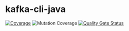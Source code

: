 # kafka-cli-java
[![Coverage](http://leozvasconcellos-sonarqube.eastus.azurecontainer.io:9000/api/project_badges/measure?project=LeonardoZV_kafka-cli-java&metric=coverage&token=17ce1e71ae0bed016b9df73379cc59b8057677aa)](http://leozvasconcellos-sonarqube.eastus.azurecontainer.io:9000/dashboard?id=LeonardoZV_kafka-cli-java)
![Mutation Coverage](https://img.shields.io/endpoint?url=https://gist.githubusercontent.com/LeonardoZV/e5a4b68734f8ee29d54ecfe7b78b1cfb/raw/kafka-cli-java-mutation-coverage-badge.json)
[![Quality Gate Status](http://leozvasconcellos-sonarqube.eastus.azurecontainer.io:9000/api/project_badges/measure?project=LeonardoZV_kafka-cli-java&metric=alert_status&token=17ce1e71ae0bed016b9df73379cc59b8057677aa)](http://leozvasconcellos-sonarqube.eastus.azurecontainer.io:9000/dashboard?id=LeonardoZV_kafka-cli-java)

